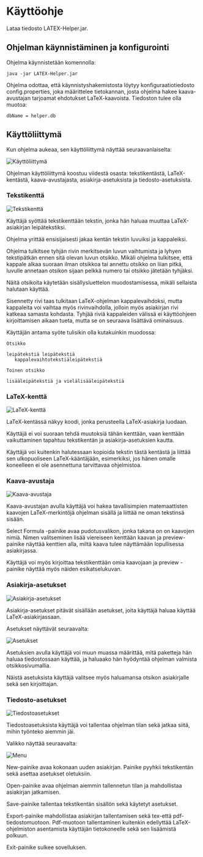 # Käyttöohje
Lataa tiedosto LATEX-Helper.jar.

## Ohjelman käynnistäminen ja konfigurointi 
Ohjelma käynnistetään komennolla:
```
java -jar LATEX-Helper.jar
```
Ohjelma odottaa, että käynnistyshakemistosta löytyy konfiguraatiotiedosto config.properties, joka määrittelee tietokannan, josta ohjelma hakee kaava-avustajan tarjoamat ehdotukset LaTeX-kaavoista. 
Tiedoston tulee olla muotoa:

    dbName = helper.db

## Käyttöliittymä
Kun ohjelma aukeaa, sen käyttöliittymä näyttää seuraavanlaiselta:

![Käyttöliittymä](https://github.com/alekmus/LATEX-Helper/blob/master/dokumentointi/latexhelperui.png)

Ohjelman käyttöliittymä koostuu viidestä osasta: tekstikentästä, LaTeX-kentästä, kaava-avustajasta, asiakirja-asetuksista ja tiedosto-asetuksista.

### Tekstikenttä
![Tekstikenttä](https://github.com/alekmus/LATEX-Helper/blob/master/dokumentointi/latexhelperuitextfield.png)

Käyttäjä syöttää tekstikenttään tekstin, jonka hän haluaa muuttaa LaTeX-asiakirjan leipätekstiksi.

Ohjelma yrittää ensisijaisesti jakaa kentän tekstin luvuiksi ja kappaleiksi.

Ohjelma tulkitsee tyhjän rivin merkitsevän luvun vaihtumista ja lyhyen tekstipätkän ennen sitä olevan luvun otsikko. Mikäli ohjelma tulkitsee, että kappale alkaa suoraan ilman otsikkoa tai annettu otsikko on liian pitkä, luvulle annetaan otsikon sijaan pelkkä numero tai otsikko jätetään tyhjäksi.

Näitä otsikoita käytetään sisällysluettelon muodostamisessa, mikäli sellaista halutaan käyttää.

Sisennetty rivi taas tulkitaan LaTeX-ohjelman kappalevaihdoksi, mutta kappaleita voi vaihtaa myös rivinvaihdolla, jolloin myös asiakirjan rivi katkeaa samasta kohdasta. Tyhjää riviä kappaleiden välissä ei käyttöohjeen kirjoittamisen aikaan tueta, mutta se on seuraava lisättävä ominaisuus.

Käyttäjän antama syöte tulisikin olla kutakuinkin muodossa:

    Otsikko

    leipätekstiä leipätekstiä
       kappalevaihtotekstiäleipätekstiä

    Toinen otsikko

    lisääleipätekstiä ja vielälisääleipätekstiä

### LaTeX-kenttä
![LaTeX-kenttä](https://github.com/alekmus/LATEX-Helper/blob/master/dokumentointi/latexhelperuitargetfield.png)

LaTeX-kentässä näkyy koodi, jonka perusteella LaTeX-asiakirja luodaan.

Käyttäjä ei voi suoraan tehdä muutoksiä tähän kenttään, vaan kenttään vaikuttaminen tapahtuu tekstikentän ja asiakirja-asetuksien kautta.

Käyttäjä voi kuitenkin halutessaan kopioida tekstin tästä kentästä ja liittää sen ulkopuoliseen LaTeX-kääntäjään, esimerkiksi, jos hänen omalle koneelleen ei ole asennettuna tarvittavaa ohjelmistoa.

### Kaava-avustaja
![Kaava-avustaja](https://github.com/alekmus/LATEX-Helper/blob/master/dokumentointi/latexhelperuiformula.png)

Kaava-avustajan avulla käyttäjä voi hakea tavallisimpien matemaattisten kaavojen LaTeX-merkintöjä ohjelman sisällä ja liittää ne oman tekstinsä sisään.

Select Formula -painike avaa pudotusvalikon, jonka takana on on kaavojen nimiä. Nimen valitseminen lisää viereiseen kenttään kaavan ja preview-painike näyttää kenttien alla, miltä kaava tulee näyttämään lopullisessa asiakirjassa.

Käyttäjä voi myös kirjoittaa tekstikenttään omia kaavojaan ja preview -painike näyttää myös näiden esikatselukuvan.

### Asiakirja-asetukset
![Asiakirja-asetukset](https://github.com/alekmus/LATEX-Helper/blob/master/dokumentointi/latexhelperuisettingspng.png)

Asiakirja-asetukset pitävät sisällään asetukset, joita käyttäjä haluaa käyttää LaTeX-asiakirjassaan.

Asetukset näyttävät seuraavalta:

![Asetukset](https://github.com/alekmus/LATEX-Helper/blob/master/dokumentointi/settings.png)

Asetuksien avulla käyttäjä voi muun muassa määrittää, mitä paketteja hän haluaa tiedostossaan käyttää, ja haluaako hän hyödyntää ohjelman valmista otsikkosivumallia.

Näistä asetuksista käyttäjä valitsee myös haluamansa otsikon asiakirjalle sekä sen kirjoittajan.

### Tiedosto-asetukset
![Tiedostoasetukset](https://github.com/alekmus/LATEX-Helper/blob/master/dokumentointi/latexhelperuimenu.png)

Tiedostoasetuksista käyttäjä voi tallentaa ohjelman tilan sekä jatkaa siitä, mihin työnteko aiemmin jäi.

Valikko näyttää seuraavalta:

![Menu](https://github.com/alekmus/LATEX-Helper/blob/master/dokumentointi/filemenu.png)

New-painike avaa kokonaan uuden asiakirjan. Painike pyyhkii tekstikentän sekä asettaa asetukset oletuksiin.

Open-painike avaa ohjelman aiemmin tallennetun tilan ja mahdollistaa asiakirjan jatkamisen.

Save-painike tallentaa tekstikentän sisällön sekä käytetyt asetukset.

Export-painike mahdollistaa asiakirjan tallentamisen sekä tex-että pdf-tiedostomuotoon. Pdf-muotoon tallentaminen kuitenkin edellyttää LaTeX-ohjelmiston asentamista käyttäjän tietokoneelle sekä sen lisäämistä polkuun.

Exit-painike sulkee sovelluksen.
